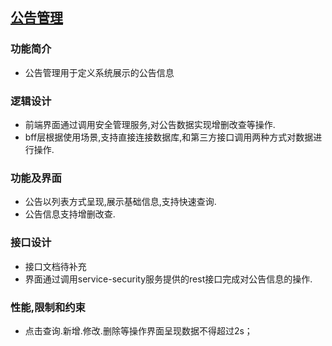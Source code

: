 ## [公告管理]()

### **功能简介**

- 公告管理用于定义系统展示的公告信息

### **逻辑设计**

- 前端界面通过调用安全管理服务,对公告数据实现增删改查等操作.
- bff层根据使用场景,支持直接连接数据库,和第三方接口调用两种方式对数据进行操作.

### **功能及界面**

- 公告以列表方式呈现,展示基础信息,支持快速查询.
- 公告信息支持增删改查.

### **接口设计**

- 接口文档待补充
- 界面通过调用service-security服务提供的rest接口完成对公告信息的操作.

### **性能,限制和约束**

- 点击查询.新增.修改.删除等操作界面呈现数据不得超过2s；
